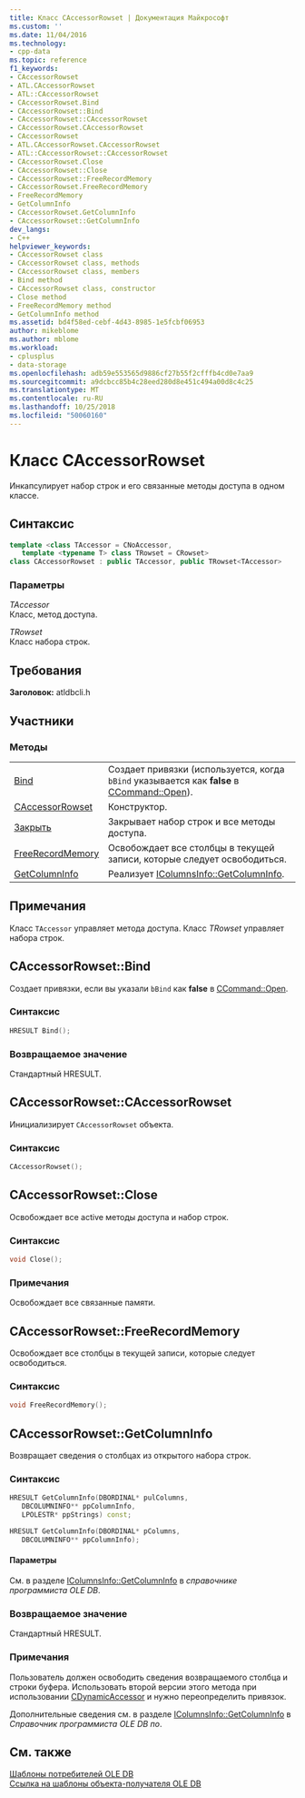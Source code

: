 ```yaml
---
title: Класс CAccessorRowset | Документация Майкрософт
ms.custom: ''
ms.date: 11/04/2016
ms.technology:
- cpp-data
ms.topic: reference
f1_keywords:
- CAccessorRowset
- ATL.CAccessorRowset
- ATL::CAccessorRowset
- CAccessorRowset.Bind
- CAccessorRowset::Bind
- CAccessorRowset::CAccessorRowset
- CAccessorRowset.CAccessorRowset
- CAccessorRowset
- ATL.CAccessorRowset.CAccessorRowset
- ATL::CAccessorRowset::CAccessorRowset
- CAccessorRowset.Close
- CAccessorRowset::Close
- CAccessorRowset::FreeRecordMemory
- CAccessorRowset.FreeRecordMemory
- FreeRecordMemory
- GetColumnInfo
- CAccessorRowset.GetColumnInfo
- CAccessorRowset::GetColumnInfo
dev_langs:
- C++
helpviewer_keywords:
- CAccessorRowset class
- CAccessorRowset class, methods
- CAccessorRowset class, members
- Bind method
- CAccessorRowset class, constructor
- Close method
- FreeRecordMemory method
- GetColumnInfo method
ms.assetid: bd4f58ed-cebf-4d43-8985-1e5fcbf06953
author: mikeblome
ms.author: mblome
ms.workload:
- cplusplus
- data-storage
ms.openlocfilehash: adb59e553565d9886cf27b55f2cfffb4cd0e7aa9
ms.sourcegitcommit: a9dcbcc85b4c28eed280d8e451c494a00d8c4c25
ms.translationtype: MT
ms.contentlocale: ru-RU
ms.lasthandoff: 10/25/2018
ms.locfileid: "50060160"
---
```

# <a name="caccessorrowset-class"></a>Класс CAccessorRowset

Инкапсулирует набор строк и его связанные методы доступа в одном классе.

## <a name="syntax"></a>Синтаксис

```cpp
template <class TAccessor = CNoAccessor,
   template <typename T> class TRowset = CRowset>
class CAccessorRowset : public TAccessor, public TRowset<TAccessor>
```

### <a name="parameters"></a>Параметры

*TAccessor*<br/>
Класс, метод доступа.

*TRowset*<br/>
Класс набора строк.

## <a name="requirements"></a>Требования

**Заголовок:** atldbcli.h

## <a name="members"></a>Участники

### <a name="methods"></a>Методы

|||
|-|-|
|[Bind](#bind)|Создает привязки (используется, когда `bBind` указывается как **false** в [CCommand::Open](../../data/oledb/ccommand-open.md)).|
|[CAccessorRowset](#caccessorrowset)|Конструктор.|
|[Закрыть](#close)|Закрывает набор строк и все методы доступа.|
|[FreeRecordMemory](#freerecordmemory)|Освобождает все столбцы в текущей записи, которые следует освободиться.|
|[GetColumnInfo](#getcolumninfo)|Реализует [IColumnsInfo::GetColumnInfo](/previous-versions/windows/desktop/ms722704).|

## <a name="remarks"></a>Примечания

Класс `TAccessor` управляет метода доступа. Класс *TRowset* управляет набора строк.

## <a name="bind"></a> CAccessorRowset::Bind

Создает привязки, если вы указали `bBind` как **false** в [CCommand::Open](../../data/oledb/ccommand-open.md).

### <a name="syntax"></a>Синтаксис

```cpp
HRESULT Bind();
```

### <a name="return-value"></a>Возвращаемое значение

Стандартный HRESULT.

## <a name="caccessorrowset"></a> CAccessorRowset::CAccessorRowset

Инициализирует `CAccessorRowset` объекта.

### <a name="syntax"></a>Синтаксис

```cpp
CAccessorRowset();
```

## <a name="close"></a> CAccessorRowset::Close

Освобождает все active методы доступа и набор строк.

### <a name="syntax"></a>Синтаксис

```cpp
void Close();
```

### <a name="remarks"></a>Примечания

Освобождает все связанные памяти.

## <a name="freerecordmemory"></a> CAccessorRowset::FreeRecordMemory

Освобождает все столбцы в текущей записи, которые следует освободиться.

### <a name="syntax"></a>Синтаксис

```cpp
void FreeRecordMemory();
```

## <a name="getcolumninfo"></a> CAccessorRowset::GetColumnInfo

Возвращает сведения о столбцах из открытого набора строк.

### <a name="syntax"></a>Синтаксис

```cpp
HRESULT GetColumnInfo(DBORDINAL* pulColumns,
   DBCOLUMNINFO** ppColumnInfo,
   LPOLESTR* ppStrings) const;

HRESULT GetColumnInfo(DBORDINAL* pColumns,
   DBCOLUMNINFO** ppColumnInfo);
```

#### <a name="parameters"></a>Параметры

См. в разделе [IColumnsInfo::GetColumnInfo](/previous-versions/windows/desktop/ms722704) в *справочнике программиста OLE DB*.

### <a name="return-value"></a>Возвращаемое значение

Стандартный HRESULT.

### <a name="remarks"></a>Примечания

Пользователь должен освободить сведения возвращаемого столбца и строки буфера. Использовать второй версии этого метода при использовании [CDynamicAccessor](../../data/oledb/cdynamicaccessor-class.md) и нужно переопределить привязок.

Дополнительные сведения см. в разделе [IColumnsInfo::GetColumnInfo](/previous-versions/windows/desktop/ms722704) в *Справочник программиста OLE DB по*.

## <a name="see-also"></a>См. также

[Шаблоны потребителей OLE DB](../../data/oledb/ole-db-consumer-templates-cpp.md)<br/>
[Ссылка на шаблоны объекта-получателя OLE DB](../../data/oledb/ole-db-consumer-templates-reference.md)